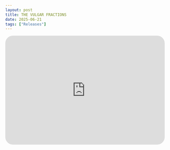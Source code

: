 ```yaml
---
layout: post
title: THE VULGAR FRACTIONS
date: 2025-06-21
tags: ["Releases"]
---
```


<iframe style="border-radius: 24px" src="https://untitled.stream/embed/D53XeApnJ80e" width="100%" height="344" allowFullScreen="" allow="picture-in-picture" frameborder="0" loading="lazy"></iframe>
